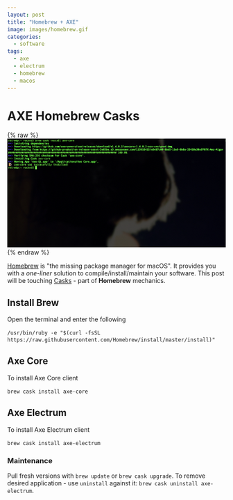 ```yaml
---
layout: post
title: "Homebrew + AXE"
image: images/homebrew.gif
categories:
  - software
tags:
  - axe
  - electrum
  - homebrew
  - macos
---
```

# AXE Homebrew Casks

{% raw %}<img src="/images/homebrew.jpg" alt="homebrew-screenshot">{% endraw %}

[Homebrew](https://brew.sh) is "the missing package manager for macOS". It provides you with a _one-liner_ solution to compile/install/maintain your software. This post will be touching [Casks](https://github.com/Homebrew/homebrew-cask) - part of **Homebrew** mechanics.

## Install Brew

Open the terminal and enter the following

```
/usr/bin/ruby -e "$(curl -fsSL https://raw.githubusercontent.com/Homebrew/install/master/install)"
```

## Axe Core

To install Axe Core client

```
brew cask install axe-core
```

## Axe Electrum

To install Axe Electrum client

```
brew cask install axe-electrum
```

### Maintenance

Pull fresh versions with `brew update` or `brew cask upgrade`. To remove desired application - use `uninstall` against it: `brew cask uninstall axe-electrum`.
